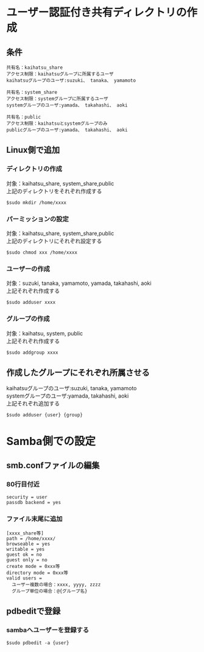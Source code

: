 # ユーザー認証付き共有ディレクトリの作成

## 条件

    共有名：kaihatsu_share  
    アクセス制限：kaihatsuグループに所属するユーザ  
    kaihatsuグループのユーザ:suzuki、 tanaka、 yamamoto  

    共有名：system_share  
    アクセス制限：systemグループに所属するユーザ  
    systemグループのユーザ:yamada、 takahashi、 aoki  

    共有名：public  
    アクセス制限：kaihatsuとsystemグループのみ  
    publicグループのユーザ:yamada、 takahashi、 aoki  


## Linux側で追加   

### ディレクトリの作成   

対象：kaihatsu_share, system_share,public   
上記のディレクトリをそれぞれ作成する  

```
$sudo mkdir /home/xxxx
```


### パーミッションの設定   

対象：kaihatsu_share, system_share,public   
上記のディレクトリにそれぞれ設定する

```
$sudo chmod xxx /home/xxxx
```


### ユーザーの作成   

対象：suzuki, tanaka, yamamoto, yamada, takahashi, aoki   
上記それぞれ作成する

```
$sudo adduser xxxx
```

### グループの作成   

対象：kaihatsu, system, public   
上記それぞれ作成する    

```
$sudo addgroup xxxx
```

## 作成したグループにそれぞれ所属させる

kaihatsuグループのユーザ:suzuki, tanaka, yamamoto   
systemグループのユーザ:yamada, takahashi, aoki    
上記それぞれ追加する    

```
$sudo adduser {user} {group}
```

# Samba側での設定   

## smb.confファイルの編集

### 80行目付近
    
    security = user
    passdb backend = yes

### ファイル末尾に追加

    [xxxx_share等]
    path = /home/xxxx/
    browseable = yes
    writable = yes
    guest ok = no
    guest only = no
    create mode = 0xxx等
    directory mode = 0xxx等
    valid users = 
      ユーザー複数の場合：xxxx, yyyy, zzzz
      グループ単位の場合：@{グループ名}
    

## pdbeditで登録

### sambaへユーザーを登録する

```
$sudo pdbedit -a {user}
```





